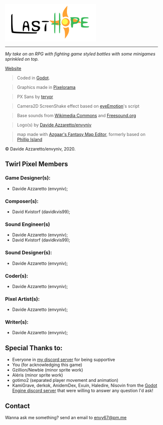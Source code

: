 ![Official Last Hope Logo](src/title.svg)
- - -
*My take on an RPG with fighting game styled battles with some minigames sprinkled on top.*

[Website](https://envyniv.github.io/Project-Hope)

> Coded in [Godot](https://godotengine.org/).

> Graphics made in [Pixelorama](https://github.com/Orama-Interactive/Pixelorama)

> PX Sans by [teryor](https://github.com/teryror/pixel-fonts)

> Camera2D ScreenShake effect based on [eyeEmotion](https://godotengine.org/qa/user/eyeEmotion)'s script

> Base sounds from [Wikimedia Commons](https://commons.wikimedia.org/wiki/Main_Page) and [Freesound.org](freesound.org)

> Logo(s) by [Davide Azzaretto/envyniv](https://github.com/envyniv)

> map made with [Azgaar's Fantasy Map Editor](https://azgaar.github.io/Fantasy-Map-Generator/), formerly based on [Phillip Island](https://en.wikipedia.org/wiki/Phillip_Island)

© Davide Azzaretto/envyniv, 2020.


## Twirl Pixel Members
### Game Designer(s):
* Davide Azzaretto (envyniv);

### Composer(s):
* David Kvistorf (davidkvis99);

### Sound Engineer(s)
* Davide Azzaretto (envyniv);
* David Kvistorf (davidkvis99);

### Sound Designer(s):
* Davide Azzaretto (envyniv);

### Coder(s):
* Davide Azzaretto (envyniv);

### Pixel Artist(s):
* Davide Azzaretto (envyniv);

### Writer(s):
* Davide Azzaretto (envyniv);


## Special Thanks to:
* Everyone in [my discord server](https://discord.gg/bNkDkHW) for being supportive
* You (for acknowledging this game)
* Gzillion/Newbie (minor sprite work)
* Aléris (minor sprite work)
* gotimo2 (separated player movement and animation)
* KamiGrave, derkok, AnidemDex, Exuin, Haledire, Nisovin from the [Godot Engine discord server](https://discord.gg/4JBkykG) that were willing to answer any question I'd ask!

## Contact

Wanna ask me something? send an email to envy67@pm.me
